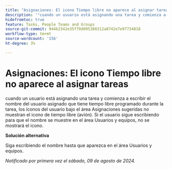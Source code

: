 ```yaml
---
title: "Asignaciones: El icono Tiempo libre no aparece al asignar tareas"
description: '"cuando un usuario está asignando una tarea y comienza a escribir el nombre del usuario asignado que tiene tiempo libre programado durante la tarea, los iconos del usuario bajo el área Asignaciones sugeridas no muestran el icono de tiempo libre (avión). Si el usuario sigue escribiendo para que el nombre se muestre en el área Usuarios y equipos, no se mostrará el icono".'
hidefromtoc: true
feature: Tasks, People Teams and Groups
source-git-commit: 944b2342e35f70d095380312a8742e7e97734818
workflow-type: tm+mt
source-wordcount: '156'
ht-degree: 3%

---
```



# Asignaciones: El icono Tiempo libre no aparece al asignar tareas

cuando un usuario está asignando una tarea y comienza a escribir el nombre del usuario asignado que tiene tiempo libre programado durante la tarea, los iconos del usuario bajo el área Asignaciones sugeridas no muestran el icono de tiempo libre (avión). Si el usuario sigue escribiendo para que el nombre se muestre en el área Usuarios y equipos, no se mostrará el icono.

**Solución alternativa**

Siga escribiendo el nombre hasta que aparezca en el área Usuarios y equipos.

_Notificado por primera vez el sábado, 09 de agosto de 2024._

